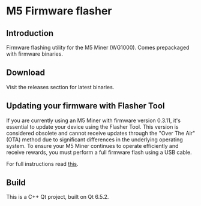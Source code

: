 # M5 Firmware flasher

## Introduction
Firmware flashing utility for the M5 Miner (WG1000). Comes prepackaged with firmware binaries.

## Download
Visit the releases section for latest binaries.

## Updating your firmware with Flasher Tool
If you are currently using an M5 Miner with firmware version 0.3.11, it's essential to update your device using the Flasher Tool. This version is considered obsolete and cannot receive updates through the "Over The Air" (OTA) method due to significant differences in the underlying operating system. To ensure your M5 Miner continues to operate efficiently and receive rewards, you must perform a full firmware flash using a USB cable.

For full instructions read [this](https://docs.weatherxm.com/wxm-devices/wifi-m5-bundle/m5-usb-flasher).

## Build
This is a C++ Qt project, built on Qt 6.5.2.
